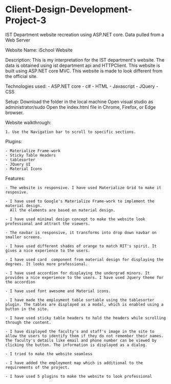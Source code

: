 # Client-Design-Development-Project-3
IST Department website recreation using ASP.NET core. Data pulled from a Web Server

Website Name: iSchool Website

Description: 
    This is my interpretation for the IST department's website. The data is obtained using ist department api and HTTPClient. This website is built using ASP.NET core MVC. This website is made to look different from the official site.

Technologies used:
    - ASP.NET core
    - c#
    - HTML
    - Javascript
    - JQuery
    - CSS

Setup:
    Download the folder in the local machine
    Open visual studio as administrator/sudo
    Open the index.html file in Chrome, Firefox, or Edge browser.

Website walkthrough:
    
    1. Use the Navigation bar to scroll to specific sections. 

Plugins:

    - Materialize Frame-work
    - Sticky Table Headers
    - tablesorter
    - JQuery UI
    - Material Icons

Features: 

    - The website is responsive. I have used Materialize Grid to make it resposive.

    - I have used to Google's Materialize Frame-work to implement the material design. 
      All the elements are based on material design.
    
    - I have used minimal design concept to make the website look professional and attract the viewers.

    - The navbar is responsive, it transforms into drop down navbar on smaller screens.

    - I have used different shades of orange to match RIT's spirit. It gives a nice experience to the users. 

    - I have used card  component from material design for displaying the degrees. It looks more professional.

    - I have used accordion for displaying the undergrad minors. It provides a nice experience to the users. I have used Jquery theme for the accordion

    - I have used font awesome and Material icons.

    - I have made the employment table sortable using the tablesorter plugin. The tables are displayed as a modal, which is enabled using a button in the site.

    - I have used sticky table headers to hold the headers while scrolling through the content.

    - I have displayed the faculty's and staff's image in the site to allow the users to identify them if they do not remember their names. The faculty's details like email and phone number can be viewed by clicking the button. The information is displayed as a dialog.

    - I tried to make the website seamless

    - I have added the employment map which is additional to the requirements of the project.

    - I have used 5 plugins to make the website to look professional
